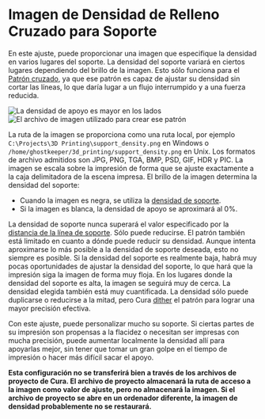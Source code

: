 Imagen de Densidad de Relleno Cruzado para Soporte
====
En este ajuste, puede proporcionar una imagen que especifique la densidad en varios lugares del soporte. La densidad del soporte variará en ciertos lugares dependiendo del brillo de la imagen. Esto sólo funciona para el [Patrón cruzado](../soporte/patrón_soporte.md), ya que ese patrón es capaz de ajustar su densidad sin cortar las líneas, lo que daría lugar a un flujo interrumpido y a una fuerza reducida.

<!--screenshot {
"image_path": "cross_support_density_image.png",
"models": [{"script": "wide_bridge.scad"}],
"camera_position": [0, 0, 120],
"layer": 79,
"settings": {
    "support_enable": true,
    "support_pattern": "cross",
    "support_infill_rate": 100,
    "cross_support_density_image": "{root}/resources/articles/images/cross_support_density_image_mask.png"
},
"colours": 32
}-->
![La densidad de apoyo es mayor en los lados](../images/cross_support_density_image.png)
![El archivo de imagen utilizado para crear ese patrón](../images/cross_support_density_image_mask.png)

La ruta de la imagen se proporciona como una ruta local, por ejemplo `C:\Projects\3D Printing\support_density.png` en Windows o `/home/ghostkeeper/3d_printing/support_density.png` en Unix. Los formatos de archivo admitidos son JPG, PNG, TGA, BMP, PSD, GIF, HDR y PIC. La imagen se escala sobre la impresión de forma que se ajuste exactamente a la caja delimitadora de la escena impresa. El brillo de la imagen determina la densidad del soporte:
* Cuando la imagen es negra, se utiliza la [densidad de soporte](../support/support_infill_rate.md).
* Si la imagen es blanca, la densidad de apoyo se aproximará al 0%.

La densidad de soporte nunca superará el valor especificado por la [distancia de la línea de soporte](../support/support_line_distance.md). Sólo puede reducirse. El patrón también está limitado en cuanto a dónde puede reducir su densidad. Aunque intenta aproximarse lo más posible a la densidad de soporte deseada, esto no siempre es posible. Si la densidad del soporte es realmente baja, habrá muy pocas oportunidades de ajustar la densidad del soporte, lo que hará que la impresión siga la imagen de forma muy floja. En los lugares donde la densidad del soporte es alta, la imagen se seguirá muy de cerca. La densidad elegida también está muy cuantificada. La densidad sólo puede duplicarse o reducirse a la mitad, pero Cura [dither](https://en.wikipedia.org/wiki/Dither) el patrón para lograr una mayor precisión efectiva.

Con este ajuste, puede personalizar mucho su soporte. Si ciertas partes de su impresión son propensas a la flacidez o necesitan ser impresas con mucha precisión, puede aumentar localmente la densidad allí para apoyarlas mejor, sin tener que tomar un gran golpe en el tiempo de impresión o hacer más difícil sacar el apoyo.  

**Esta configuración no se transferirá bien a través de los archivos de proyecto de Cura. El archivo de proyecto almacenará la ruta de acceso a la imagen como valor de ajuste, pero no almacenará la imagen. Si el archivo de proyecto se abre en un ordenador diferente, la imagen de densidad probablemente no se restaurará.**
